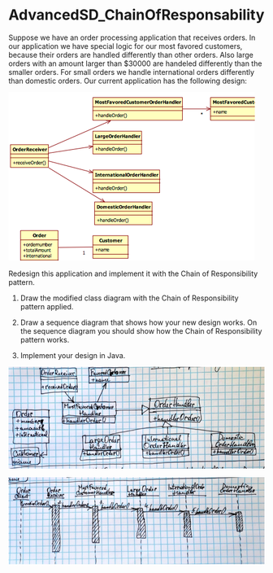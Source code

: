 # AdvancedSD_ChainOfResponsability
 
Suppose we have an order processing application that receives orders. In our application we
have special logic for our most favored customers, because their orders are handled
differently than other orders.
Also large orders with an amount larger than $30000 are handeled differently than the
smaller orders.
For small orders we handle international orders differently than domestic orders.
Our current application has the following design:

![ChainOfResponsability Lab](https://github.com/itimotin/AdvancedSD_ChainOfResponsability/blob/master/task.png)

Redesign this application and implement it with the Chain of Responsibility pattern.

1. Draw the modified class diagram with the Chain of Responsibility pattern applied.

2. Draw a sequence diagram that shows how your new design works. On the sequence
diagram you should show how the Chain of Responsibility pattern works.
       
3. Implement your design in Java. 


![ChainOfResponsability ClassDiagram](https://github.com/itimotin/AdvancedSD_ChainOfResponsability/blob/master/classDiagram.png)

![ChainOfResponsability SequenceDiagram](https://github.com/itimotin/AdvancedSD_ChainOfResponsability/blob/master/sequence.png)
